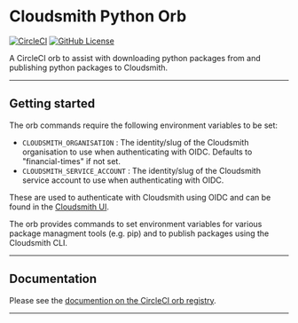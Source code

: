 # Cloudsmith Python Orb

[![CircleCI](https://dl.circleci.com/status-badge/img/gh/ft-circleci-orbs/cloudsmith-python-orb/tree/main.svg?style=svg&circle-token=66e39b994c3e883286179e5683fdfe6d3c9926d8)](https://dl.circleci.com/status-badge/redirect/gh/ft-circleci-orbs/cloudsmith-python-orb/tree/main) [![GitHub License](https://img.shields.io/badge/license-MIT-lightgrey.svg)](https://raw.githubusercontent.com/ft-circleci-orbs/cloudsmith-python-orb/main/LICENSE)

A CircleCI orb to assist with downloading python packages from and publishing python packages to Cloudsmith.

---

## Getting started

The orb commands require the following environment variables to be set:

* `CLOUDSMITH_ORGANISATION` : The identity/slug of the Cloudsmith organisation to use when authenticating with OIDC. Defaults to "financial-times" if not set.
* `CLOUDSMITH_SERVICE_ACCOUNT` : The identity/slug of the Cloudsmith service account to use when authenticating with OIDC.

These are used to authenticate with Cloudsmith using OIDC and can be found in the [Cloudsmith UI](https://cloudsmith.io/).

The orb provides commands to set environment variables for various package managment tools (e.g. pip) and to publish
packages using the Cloudsmith CLI.

---

## Documentation

Please see the [documention on the CircleCI orb registry](https://circleci.com/developer/orbs/orb/ft-circleci-orbs/cloudsmith-python).

---

